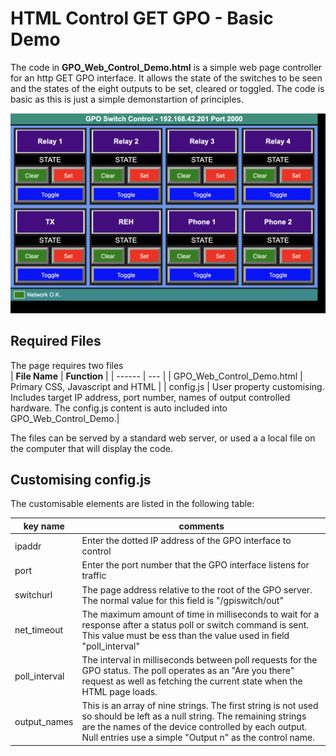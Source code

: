 # HTML Control GET GPO - Basic Demo
The code in **GPO_Web_Control_Demo.html** is a simple web page controller for an http GET GPO interface. It allows the state of the switches to be seen and the states of the eight outputs to be set, cleared or toggled. The code is basic as this is just a simple demonstartion of principles.

![Screenshot of basic html control page](images/Control_demo.png)

## Required Files
The page requires two files  
| **File Name** | **Function** |
| ------ | --- |
| GPO_Web_Control_Demo.html | Primary CSS, Javascript and HTML |
| config.js | User property customising. Includes target IP address, port number, names of output controlled hardware. The config.js content is auto included into GPO_Web_Control_Demo.|


The files can be served by a standard web server, or used a a local file on the computer that will display the code.

## Customising config.js
The customisable elements are listed in the following table:

| **key name** | **comments**
|---|---|
| ipaddr | Enter the dotted IP address of the GPO interface to control |  
| port | Enter the port number that the GPO interface listens for traffic |
| switchurl | The page address relative to the root of the GPO server. The normal value for this field is "/gpiswitch/out" |
| net_timeout | The maximum amount of time in milliseconds to wait for a response after a status poll or switch command is sent. This value must be ess than the value used in field "poll_interval" |
| poll_interval | The interval in milliseconds between poll requests for the GPO status. The poll operates as an "Are you there" request as well as fetching the current state when the HTML page loads.|
| output_names | This is an array of nine strings. The first string is not used so should be left as a null string. The remaining strings are the names of the device controlled by each output. Null entries use a simple "Output n" as the control name. |  

